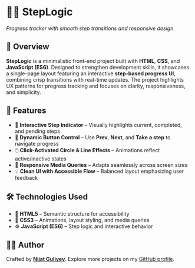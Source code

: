# 🧠🔄 StepLogic

_Progress tracker with smooth step transitions and responsive design_

## 🌟 Overview

**StepLogic** is a minimalistic front-end project built with **HTML**, **CSS**, and **JavaScript (ES6)**. Designed to strengthen development skills, it showcases a single-page layout featuring an interactive **step-based progress UI**, combining crisp transitions with real-time updates. The project highlights UX patterns for progress tracking and focuses on clarity, responsiveness, and simplicity.

## 🧩 Features

- 🔘 **Interactive Step Indicator** – Visually highlights current, completed, and pending steps
- 🎯 **Dynamic Button Control** – Use **Prev**, **Next**, and **Take a step** to navigate progress
- 🖱️ **Click-Activated Circle & Line Effects** – Animations reflect active/inactive states
- 📱 **Responsive Media Queries** – Adapts seamlessly across screen sizes
- 💡 **Clean UI with Accessible Flow** – Balanced layout emphasizing user feedback

## 🛠️ Technologies Used

- 🧾 **HTML5** – Semantic structure for accessibility
- 🎨 **CSS3** – Animations, layout styling, and media queries
- ⚙️ **JavaScript (ES6)** – Step logic and interactive behavior

## 👨‍💻 Author

Crafted by [**Nijat Guliyev**](https://www.linkedin.com/in/nijat-guliyev-1949a4294/). Explore more projects on my [GitHub profile](https://github.com/Nijat-Guliyev).
